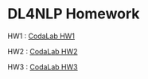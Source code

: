 # DL4NLP Homework

HW1 : [CodaLab HW1](https://codalab.lisn.upsaclay.fr/competitions/12240)

HW2 : [CodaLab HW2](https://codalab.lisn.upsaclay.fr/competitions/786)

HW3 : [CodaLab HW3](https://codalab.lisn.upsaclay.fr/competitions/642)
